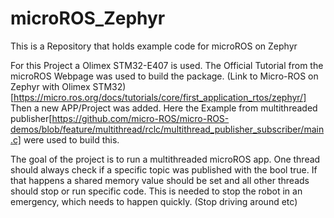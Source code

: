 # microROS_Zephyr
This is a Repository that holds example code for microROS on Zephyr

For this Project a Olimex STM32-E407 is used. The Official Tutorial from the microROS Webpage was used to build the package. (Link to Micro-ROS on Zephyr with Olimex STM32)[https://micro.ros.org/docs/tutorials/core/first_application_rtos/zephyr/] Then a new APP/Project was added. Here the Example from multithreaded publisher[https://github.com/micro-ROS/micro-ROS-demos/blob/feature/multithread/rclc/multithread_publisher_subscriber/main.c] were used to build this.

The goal of the project is to run a multithreaded microROS app. One thread should always check if a specific topic was published with the bool true. If that happens a shared memory value should be set and all other threads should stop or run specific code. This is needed to stop the robot in an emergency, which needs to happen quickly. (Stop driving around etc)

